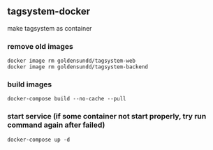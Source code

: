 ## tagsystem-docker
 make tagsystem as container

### remove old images
```shell
docker image rm goldensundd/tagsystem-web
docker image rm goldensundd/tagsystem-backend
```

### build images
```shell
docker-compose build --no-cache --pull
```

### start service (if some container not start properly, try run command again after failed)
```shell
docker-compose up -d
```